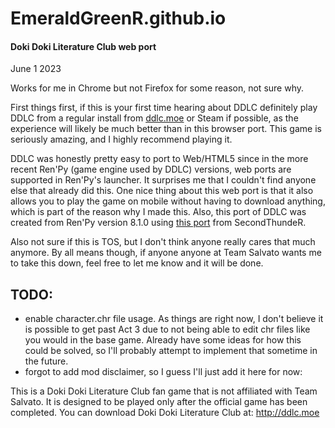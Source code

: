 # EmeraldGreenR.github.io
#### Doki Doki Literature Club web port
June 1 2023

Works for me in Chrome but not Firefox for some reason, not sure why.

First things first, if this is your first time hearing about DDLC definitely play DDLC from a regular install from [ddlc.moe](https://ddlc.moe/) or Steam if possible, as the experience will likely be much better than in this browser port. This game is seriously amazing, and I highly recommend playing it.

DDLC was honestly pretty easy to port to Web/HTML5 since in the more recent Ren'Py (game engine used by DDLC) versions, web ports are supported in Ren'Py's launcher. It surprises me that I couldn't find anyone else that already did this. One nice thing about this web port is that it also allows you to play the game on mobile without having to download anything, which is part of the reason why I made this. Also, this port of DDLC was created from Ren'Py version 8.1.0 using [this port](https://github.com/SecondThundeR/DokiDoki-RenPy) from SecondThundeR. 

Also not sure if this is TOS, but I don't think anyone really cares that much anymore. By all means though, if anyone anyone at Team Salvato wants me to take this down, feel free to let me know and it will be done.

## TODO: 
- enable character.chr file usage. As things are right now, I don't believe it is possible to get past Act 3 due to not being able to edit chr files like you would in the base game. Already have some ideas for how this could be solved, so I'll probably attempt to implement that sometime in the future.
- forgot to add mod disclaimer, so I guess I'll just add it here for now: 

This is a Doki Doki Literature Club fan game that is not affiliated with Team Salvato. It is designed to be played only after the official game has been completed. You can download Doki Doki Literature Club at: http://ddlc.moe

